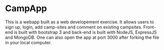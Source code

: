 # CampApp
This is a webapp built as a web developement exercise. It allows users to sign up, login, add camp-sites and comment on existing campsites. Front-end is built with bootstrap 3 and back-end is built with NodeJS, ExpressJS and MongoDB.
One can also open the app at port 3000 after forking the file in your local computer.
